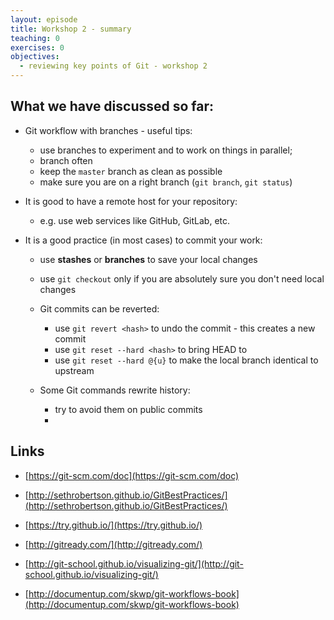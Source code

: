 ```yaml
---
layout: episode
title: Workshop 2 - summary
teaching: 0
exercises: 0
objectives:
  - reviewing key points of Git - workshop 2
---
```


## What we have discussed so far:

* Git workflow with branches - useful tips:

    * use branches to experiment and to work on things in parallel;
    * branch often
    * keep the `master` branch as clean as possible
    * make sure you are on a right branch (`git branch`, `git status`)


* It is good to have a remote host for your repository:
    * e.g. use web services like GitHub, GitLab, etc.


* It is a good practice (in most cases) to commit your work:

	* use **stashes** or **branches** to save your local changes

	* use `git checkout` only if you are absolutely sure you don't need local changes

	* Git commits can be reverted:

		* use `git revert <hash>` to undo the commit - this creates a new commit
		* use `git reset --hard <hash>` to bring HEAD to <hash> 
		* use `git reset --hard @{u}` to make the local branch identical to upstream 

	* Some Git commands rewrite history:

		* try to avoid them on public commits
		* 



## Links

* [https://git-scm.com/doc](https://git-scm.com/doc)

* [http://sethrobertson.github.io/GitBestPractices/](http://sethrobertson.github.io/GitBestPractices/)
* [https://try.github.io/](https://try.github.io/)
* [http://gitready.com/](http://gitready.com/)
* [http://git-school.github.io/visualizing-git/](http://git-school.github.io/visualizing-git/)
* [http://documentup.com/skwp/git-workflows-book](http://documentup.com/skwp/git-workflows-book)
 

